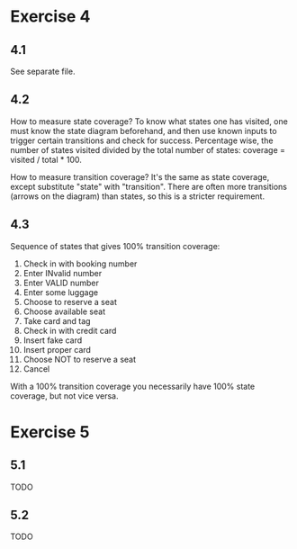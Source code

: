 # Exercise 4

## 4.1

See separate file.

## 4.2

How to measure state coverage?
To know what states one has visited, one must know the state diagram beforehand, and then use known inputs to trigger certain transitions and check for success.
Percentage wise, the number of states visited divided by the total number of states: coverage = visited / total * 100.

How to measure transition coverage?
It's the same as state coverage, except substitute "state" with "transition".
There are often more transitions (arrows on the diagram) than states, so this is a stricter requirement.

## 4.3

Sequence of states that gives 100% transition coverage:

1. Check in with booking number
2. Enter INvalid number
3. Enter VALID number
4. Enter some luggage
5. Choose to reserve a seat
6. Choose available seat
7. Take card and tag
8. Check in with credit card
9. Insert fake card
10. Insert proper card
11. Choose NOT to reserve a seat
12. Cancel

With a 100% transition coverage you necessarily have 100% state coverage, but not vice versa.

# Exercise 5

## 5.1

TODO

## 5.2

TODO
